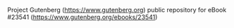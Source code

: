 Project Gutenberg (https://www.gutenberg.org) public repository for eBook #23541 (https://www.gutenberg.org/ebooks/23541)
